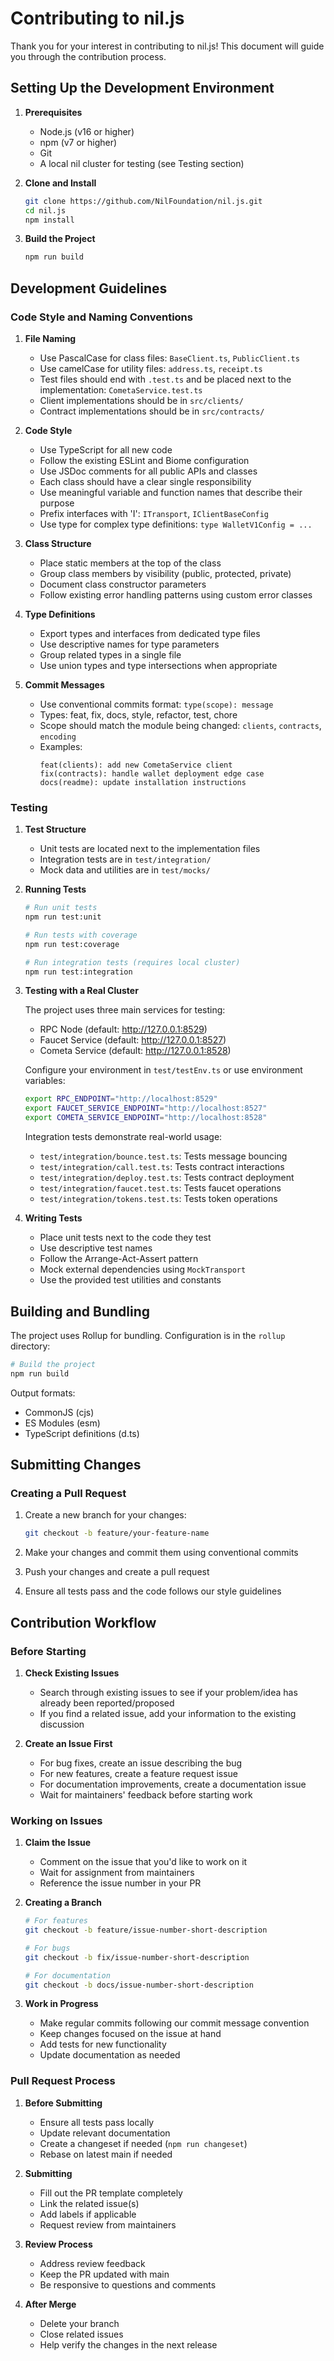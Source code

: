 # Contributing to nil.js

Thank you for your interest in contributing to nil.js! This document will guide you through the contribution process.

## Setting Up the Development Environment

1. **Prerequisites**

   - Node.js (v16 or higher)
   - npm (v7 or higher)
   - Git
   - A local nil cluster for testing (see Testing section)

2. **Clone and Install**

   ```bash
   git clone https://github.com/NilFoundation/nil.js.git
   cd nil.js
   npm install
   ```

3. **Build the Project**
   ```bash
   npm run build
   ```

## Development Guidelines

### Code Style and Naming Conventions

1. **File Naming**

   - Use PascalCase for class files: `BaseClient.ts`, `PublicClient.ts`
   - Use camelCase for utility files: `address.ts`, `receipt.ts`
   - Test files should end with `.test.ts` and be placed next to the implementation: `CometaService.test.ts`
   - Client implementations should be in `src/clients/`
   - Contract implementations should be in `src/contracts/`

2. **Code Style**

   - Use TypeScript for all new code
   - Follow the existing ESLint and Biome configuration
   - Use JSDoc comments for all public APIs and classes
   - Each class should have a clear single responsibility
   - Use meaningful variable and function names that describe their purpose
   - Prefix interfaces with 'I': `ITransport`, `IClientBaseConfig`
   - Use type for complex type definitions: `type WalletV1Config = ...`

3. **Class Structure**

   - Place static members at the top of the class
   - Group class members by visibility (public, protected, private)
   - Document class constructor parameters
   - Follow existing error handling patterns using custom error classes

4. **Type Definitions**

   - Export types and interfaces from dedicated type files
   - Use descriptive names for type parameters
   - Group related types in a single file
   - Use union types and type intersections when appropriate

5. **Commit Messages**
   - Use conventional commits format: `type(scope): message`
   - Types: feat, fix, docs, style, refactor, test, chore
   - Scope should match the module being changed: `clients`, `contracts`, `encoding`
   - Examples:
     ```
     feat(clients): add new CometaService client
     fix(contracts): handle wallet deployment edge case
     docs(readme): update installation instructions
     ```

### Testing

1. **Test Structure**

   - Unit tests are located next to the implementation files
   - Integration tests are in `test/integration/`
   - Mock data and utilities are in `test/mocks/`

2. **Running Tests**

   ```bash
   # Run unit tests
   npm run test:unit

   # Run tests with coverage
   npm run test:coverage

   # Run integration tests (requires local cluster)
   npm run test:integration
   ```

3. **Testing with a Real Cluster**

   The project uses three main services for testing:

   - RPC Node (default: http://127.0.0.1:8529)
   - Faucet Service (default: http://127.0.0.1:8527)
   - Cometa Service (default: http://127.0.0.1:8528)

   Configure your environment in `test/testEnv.ts` or use environment variables:

   ```bash
   export RPC_ENDPOINT="http://localhost:8529"
   export FAUCET_SERVICE_ENDPOINT="http://localhost:8527"
   export COMETA_SERVICE_ENDPOINT="http://localhost:8528"
   ```

   Integration tests demonstrate real-world usage:

   - `test/integration/bounce.test.ts`: Tests message bouncing
   - `test/integration/call.test.ts`: Tests contract interactions
   - `test/integration/deploy.test.ts`: Tests contract deployment
   - `test/integration/faucet.test.ts`: Tests faucet operations
   - `test/integration/tokens.test.ts`: Tests token operations

4. **Writing Tests**
   - Place unit tests next to the code they test
   - Use descriptive test names
   - Follow the Arrange-Act-Assert pattern
   - Mock external dependencies using `MockTransport`
   - Use the provided test utilities and constants

## Building and Bundling

The project uses Rollup for bundling. Configuration is in the `rollup` directory:

```bash
# Build the project
npm run build
```

Output formats:

- CommonJS (cjs)
- ES Modules (esm)
- TypeScript definitions (d.ts)

## Submitting Changes

### Creating a Pull Request

1. Create a new branch for your changes:

   ```bash
   git checkout -b feature/your-feature-name
   ```

2. Make your changes and commit them using conventional commits

3. Push your changes and create a pull request

4. Ensure all tests pass and the code follows our style guidelines

## Contribution Workflow

### Before Starting

1. **Check Existing Issues**

   - Search through existing issues to see if your problem/idea has already been reported/proposed
   - If you find a related issue, add your information to the existing discussion

2. **Create an Issue First**

   - For bug fixes, create an issue describing the bug
   - For new features, create a feature request issue
   - For documentation improvements, create a documentation issue
   - Wait for maintainers' feedback before starting work

### Working on Issues

1. **Claim the Issue**

   - Comment on the issue that you'd like to work on it
   - Wait for assignment from maintainers
   - Reference the issue number in your PR

2. **Creating a Branch**

   ```bash
   # For features
   git checkout -b feature/issue-number-short-description

   # For bugs
   git checkout -b fix/issue-number-short-description

   # For documentation
   git checkout -b docs/issue-number-short-description
   ```

3. **Work in Progress**
   - Make regular commits following our commit message convention
   - Keep changes focused on the issue at hand
   - Add tests for new functionality
   - Update documentation as needed

### Pull Request Process

1. **Before Submitting**

   - Ensure all tests pass locally
   - Update relevant documentation
   - Create a changeset if needed (`npm run changeset`)
   - Rebase on latest main if needed

2. **Submitting**

   - Fill out the PR template completely
   - Link the related issue(s)
   - Add labels if applicable
   - Request review from maintainers

3. **Review Process**

   - Address review feedback
   - Keep the PR updated with main
   - Be responsive to questions and comments

4. **After Merge**
   - Delete your branch
   - Close related issues
   - Help verify the changes in the next release

